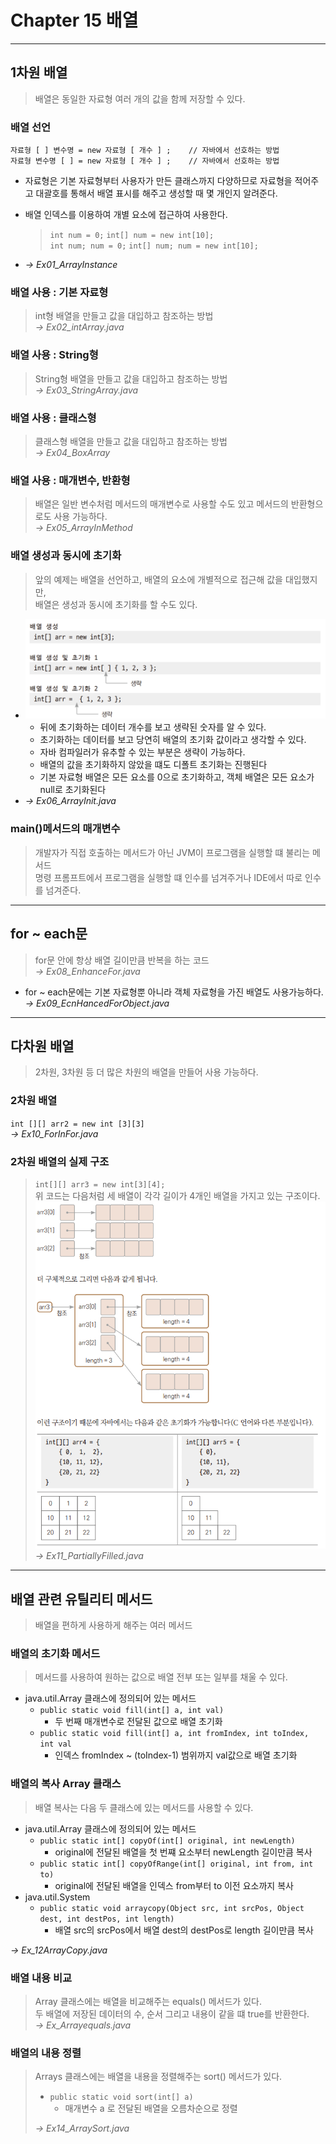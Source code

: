 # Chapter 15  배열

---

## 1차원 배열
> 배열은 동일한 자료형 여러 개의 값을 함께 저장할 수 있다.

### 배열 선언
``자료형 [ ] 변수명 = new 자료형 [ 개수 ] ;    // 자바에서 선호하는 방법``  
``자료형 변수명 [ ] = new 자료형 [ 개수 ] ;    // 자바에서 선호하는 방법``

+ 자료형은 기본 자료형부터 사용자가 만든 클래스까지 다양하므로 자료형을 적어주고 대괄호를 통해서 배열 표시를 해주고 생성할 때 몇 개인지 알려준다.
+ 배열 인덱스를 이용하여 개별 요소에 접근하여 사용한다.
    > ``int num = 0;`` ``int[] num = new int[10];``  
  > ``int num; num = 0;`` ``int[] num; num = new int[10];``
    
+ *→ Ex01_ArrayInstance*

###  배열 사용 : 기본 자료형
> int형 배열을 만들고 값을 대입하고 참조하는 방법  
> *→ Ex02_intArray.java*

### 배열 사용 : String형
> String형 배열을 만들고 값을 대입하고 참조하는 방법  
> *→ Ex03_StringArray.java*

### 배열 사용 : 클래스형
> 클래스형 배열을 만들고 값을 대입하고 참조하는 방법  
> *→ Ex04_BoxArray*

### 배열 사용 : 매개변수, 반환형
> 배열은 일반 변수처럼 메서드의 매개변수로 사용할 수도 있고 메서드의 반환형으로도 사용 가능하다.  
> *→ Ex05_ArrayInMethod*

### 배열 생성과 동시에 초기화
> 앞의 예제는 배열을 선언하고, 배열의 요소에 개별적으로 접근해 값을 대입했지만,  
> 배열은 생성과 동시에 초기화를 할 수도 있다.
+ ![arry.png](arry.png)
  + 뒤에 초기화하는 데이터 개수를 보고 생략된 숫자를 알 수 있다.
  + 초기화하는 데이터를 보고 당연히 배열의 초기화 값이라고 생각할 수 있다.
  + 자바 컴파일러가 유추할 수 있는 부분은 생략이 가능하다.
  + 배열의 값을 초기화하지 않았을 떄도 디폴트 초기화는 진행된다
  + 기본 자료형 배열은 모든 요소를 0으로 초기화하고, 객체 배열은 모든 요소가 null로 초기화된다
+ *→ Ex06_ArrayInit.java*

### main()메서드의 매개변수
>개발자가 직접 호출하는 메서드가 아닌 JVM이 프로그램을 실행할 떄 불리는 메서드  
> 명령 프롬프트에서 프로그램을 실행할 떄 인수를 넘겨주거나 IDE에서 따로 인수를 넘겨준다.

---

## for ~ each문
> for문 안에 항상 배열 길이만큼 반복을 하는 코드  
> *→ Ex08_EnhanceFor.java*

+ for ~ each문에는 기본 자료형뿐 아니라 객체 자료형을 가진 배열도 사용가능하다.  
  *→ Ex09_EcnHancedForObject.java*

---

## 다차원 배열
> 2차원, 3차원 등 더 많은 차원의 배열을 만들어 사용 가능하다.

### 2차원 배열
``int [][] arr2 = new int [3][3]``  
*→ Ex10_ForInFor.java*

### 2차원 배열의 실제 구조
> ``int[][] arr3 = new int[3][4];``  
> 위 코드는 다음처럼 세 배열이 각각 길이가 4개인 배열을 가지고 있는 구조이다.  
![2cha.png](2cha.png)  
> *→ Ex11_PartiallyFilled.java*

---

## 배열 관련 유틸리티 메서드
> 배열을 편하게 사용하게 해주는 여러 메서드

### 배열의 초기화 메서드
> 메서드를 사용하여 원하는 값으로 배열 전부 또는 일부를 채울 수 있다.
+ java.util.Array 클래스에 정의되어 있는 메서드
  + ``public static void fill(int[] a, int val)``
    + 두 번째 매개변수로 전달된 값으로 배열 초기화 
  + ``public static void fill(int[] a, int fromIndex, int toIndex, int val``
    + 인덱스 fromIndex ~ (toIndex-1) 범위까지 val값으로 배열 초기화 

### 배열의 복사 Array 클래스
> 배열 복사는 다음 두 클래스에 있는 메서드를 사용할 수 있다.
+ java.util.Array 클래스에 정의되어 있는 메서드
  + ``public static int[] copyOf(int[] original, int newLength)``
    + original에 전달된 배열을 첫 번쨰 요소부터 newLength 길이만큼 복사
  + ``public static int[] copyOfRange(int[] original, int from, int to)``
    + original에 전달된 배열을 인덱스 from부터 to 이전 요소까지 복사
+ java.util.System
  + ``public static void arraycopy(Object src, int srcPos, Object dest, int destPos, int length)``
     + 배열 src의 srcPos에서 배열 dest의 destPos로 length 길이만큼 복사   

*→ Ex_12ArrayCopy.java*

### 배열 내용 비교
> Array 클래스에는 배열을 비교해주는 equals() 메서드가 있다.  
> 두 배열에 저장된 데이터의 수, 순서 그리고 내용이 같을 떄 true를 반환한다.  
> *→ Ex_Arrayequals.java*

### 배열의 내용 정렬
> Arrays 클래스에는 배열을 내용을 정렬해주는 sort() 메서드가 있다.
> + ``public static void sort(int[] a)``
>    + 매개변수 a 로 전달된 배열을 오름차순으로 정렬  
>
> *→ Ex14_ArraySort.java*